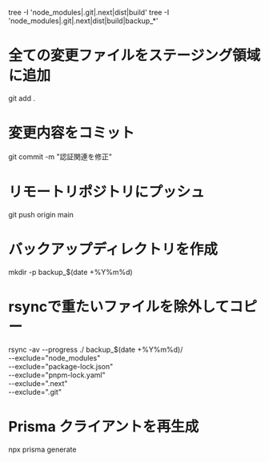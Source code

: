 tree -I 'node_modules|.git|.next|dist|build'
tree -I 'node_modules|.git|.next|dist|build|backup_*'



# 全ての変更ファイルをステージング領域に追加
git add .

# 変更内容をコミット
git commit -m "認証関連を修正"

# リモートリポジトリにプッシュ
git push origin main


# バックアップディレクトリを作成
mkdir -p backup_$(date +%Y%m%d)

# rsyncで重たいファイルを除外してコピー
rsync -av --progress ./ backup_$(date +%Y%m%d)/ \
  --exclude="node_modules" \
  --exclude="package-lock.json" \
  --exclude="pnpm-lock.yaml" \
  --exclude=".next" \
  --exclude=".git"


# Prisma クライアントを再生成
npx prisma generate